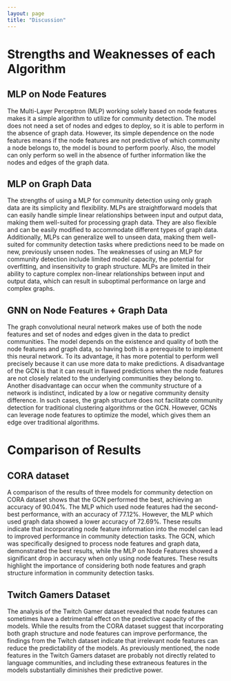 ```yaml
---
layout: page
title: "Discussion"
---
```


# Strengths and Weaknesses of each Algorithm
## MLP on Node Features

The Multi-Layer Perceptron (MLP) working solely based on node features makes it a simple algorithm to utilize for community detection. The model does not need a set of nodes and edges to deploy, so it is able to perform in the absence of graph data. However, its simple dependence on the node features means if the node features are not predictive of which community a node belongs to, the model is bound to perform poorly. Also, the model can only perform so well in the absence of further information like the nodes and edges of the graph data.

## MLP on Graph Data 

The strengths of using a MLP for community detection using only graph data are its simplicity and flexibility. MLPs are straightforward models that can easily handle simple linear relationships between input and output data, making them well-suited for processing graph data. They are also flexible and can be easily modified to accommodate different types of graph data. Additionally, MLPs can generalize well to unseen data, making them well-suited for community detection tasks where predictions need to be made on new, previously unseen nodes. The weaknesses of using an MLP for community detection include limited model capacity, the potential for overfitting, and insensitivity to graph structure. MLPs are limited in their ability to capture complex non-linear relationships between input and output data, which can result in suboptimal performance on large and complex graphs.

## GNN on Node Features + Graph Data

The graph convolutional neural network makes use of both the node features and set of nodes and edges given in the data to predict communities. The model depends on the existence and quality of both the node features and graph data, so having both is a prerequisite to implement this neural network. To its advantage, it has more potential to perform well precisely because it can use more data to make predictions. A disadvantage of the GCN is that it can result in flawed predictions when the node features are not closely related to the underlying communities they belong to. Another disadvantage can occur when the community structure of a network is indistinct, indicated by a low or negative community density difference. In such cases, the graph structure does not facilitate community detection for traditional clustering algorithms or the GCN. However, GCNs can leverage node features to optimize the model, which gives them an edge over traditional algorithms. 

# Comparison of Results

## CORA dataset
A comparison of the results of three models for community detection on CORA dataset shows that the GCN performed the best, achieving an accuracy of 90.04%. The MLP which used node features had the second-best performance, with an accuracy of 77.12%. However, the MLP which used graph data showed a lower accuracy of 72.69%. These results indicate that incorporating node feature information into the model can lead to improved performance in community detection tasks. The GCN, which was specifically designed to process node features and graph data, demonstrated the best results, while the MLP on Node Features showed a significant drop in accuracy when only using node features. These results highlight the importance of considering both node features and graph structure information in community detection tasks.

## Twitch Gamers Dataset

The analysis of the Twitch Gamer dataset revealed that node features can sometimes have a detrimental effect on the predictive capacity of the models. While the results from the CORA dataset suggest that incorporating both graph structure and node features can improve performance, the findings from the Twitch dataset indicate that irrelevant node features can reduce the predictability of the models. As previously mentioned, the node features in the Twitch Gamers dataset are probably not directly related to language communities, and including these extraneous features in the models substantially diminishes their predictive power.
